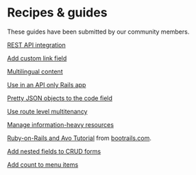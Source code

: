 # Recipes & guides

These guides have been submitted by our community members.

[REST API integration](recipes/rest-api-integration)

[Add custom link field](recipes/custom-link-field)

[Multilingual content](recipes/multilingual-content)

[Use in an API only Rails app](recipes/api-only-app)

[Pretty JSON objects to the code field](recipes/format-ruby-object-to-json)

[Use route level multitenancy](recipes/multitenancy)

[Manage information-heavy resources](recipes/manage-information-heavy-resources)

[Ruby-on-Rails and Avo Tutorial](https://www.bootrails.com/blog/rails-avohq-tutorial) from [bootrails.com](https://www.bootrails.com).

[Add nested fields to CRUD forms](recipes/add-nested-fields-to-forms)

[Add count to menu items](recipes/add-count-to-menu-items)

